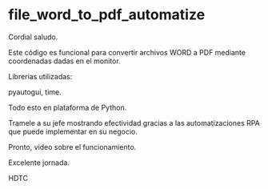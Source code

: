 ﻿# file_word_to_pdf_automatize
Cordial saludo.

Este código es funcional para convertir archivos WORD a PDF mediante coordenadas dadas en el monitor.

Librerías utilizadas:

pyautogui, time.

Todo esto en plataforma de Python.

Tramele a su jefe mostrando efectividad gracias a las automatizaciones RPA que puede implementar en su negocio.

Pronto, video sobre el funcionamiento.

Excelente jornada.

HDTC
